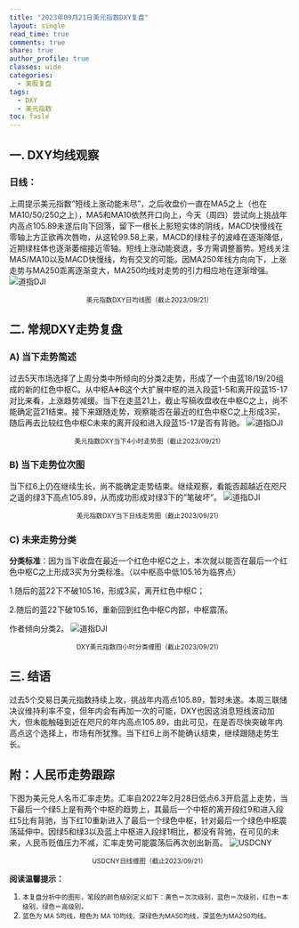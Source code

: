 ```yaml
---
title: "2023年09月21日美元指数DXY复盘"
layout: single
read_time: true
comments: true
share: true
author_profile: true
classes: wide
categories:
  - 美股复盘
tags:
  - DXY
  - 美元指数
toc: fasle
---
```

## 一. DXY均线观察
### 日线：
上周提示美元指数”短线上涨动能未尽”，之后收盘价一直在MA5之上（也在MA10/50/250之上），MA5和MA10依然开口向上，今天（周四）尝试向上挑战年内高点105.89未遂后向下回落，留下一根长上影短实体的阴线，MACD快慢线在零轴上方正欲再次唇吻，从这轮99.58上来，MACD的绿柱子的波峰在逐渐降低，近期绿柱体也逐渐萎缩接近零轴。短线上涨动能衰退，多方需调整蓄势。短线关注MA5/MA10以及MACD快慢线，均有交叉的可能。因MA250年线方向向下，上涨走势与MA250乖离逐渐变大，MA250均线对走势的引力相应地在逐渐增强。
 ![道指DJI](https://image.olim.cc/2023-09-21-DXY-day.png)
<small><center>美元指数DXY日均线图（截止2023/09/21）</center></small>
## 二. 常规DXY走势复盘
### A) 当下走势简述
过去5天市场选择了上周分类中所倾向的分类2走势，形成了一个由蓝18/19/20组成的新的红色中枢C。从中枢A➕B这个大扩展中枢的进入段蓝1-5和离开段蓝15-17对比来看，上涨趋势减缓。当下在走蓝21上，截止写稿收盘收在中枢C之上，尚不能确定蓝21结束。接下来跟随走势，观察能否在最近的红色中枢C之上形成3买，随后再去比较红色中枢C未来的离开段和进入段蓝15-17是否有背驰。
 ![道指DJI](https://image.olim.cc/2023-09-21-DXY-hour.png)
<small><center>美元指数DXY当下4小时走势图（截止2023/09/21）</center></small>
### B) 当下走势位次图
当下红6上仍在继续生长，尚不能确定走势结束。继续观察，看能否超越近在咫尺之遥的绿3下高点105.89，从而成功形成对绿3下的”笔破坏”。
 ![道指DJI](https://image.olim.cc/2023-09-21-DXY-day-1.png)
<small><center>美元指数DXY当下日线走势图（截止2023/09/21）</center></small>
### C) 未来走势分类
**分类标准**：因为当下收盘在最近一个红色中枢C之上，本次就以能否在最后一个红色中枢C之上形成3买为分类标准。（以中枢高中低105.16为临界点）

1.随后的蓝22下不破105.16，形成3买，离开红色中枢C；

2.随后的蓝22下破105.16，重新回到红色中枢C内部，中枢震荡。

作者倾向分类2。
 ![道指DJI](https://image.olim.cc/2023-09-21-DXY-hour-fl.png)
<small><center>DXY美元指数四小时分类缠图（截止2023/09/21）</center></small>
## 三. 结语
过去5个交易日美元指数持续上攻，挑战年内高点105.89，暂时未遂。本周三联储决议维持利率不变，但年内会有再加一次的可能，DXY也因这消息短线波动加大，但未能触碰到近在咫尺的年内高点105.89，由此可见，在是否尽快突破年内高点这个选择上，市场有所犹豫。当下红6上尚不能确认结束，继续跟随走势生长。

## 附：人民币走势跟踪
下图为美元兑人名币汇率走势。汇率自2022年2月28日低点6.3开启蓝上走势，当下最后一个绿5上是有两个中枢的趋势上，其最后一个中枢的离开段红9和进入段红5比有背驰，当下红10重新进入了最后一个绿色中枢，针对最后一个绿色中枢震荡延伸中。因绿5和绿3以及蓝上中枢进入段绿1相比，都没有背驰，在可见的未来，人民币贬值压力不减，汇率走势可能震荡后再次创出新高。
 ![USDCNY](https://image.olim.cc/2023-09-21-USDCNY-day.png)
<small><center>USDCNY日线缠图（截止2023/09/21）</center></small>

**阅读温馨提示：** 
1. <small>本复盘分析中的图形，笔段的颜色级别定义如下：黄色＝次次级别，蓝色＝次级别，红色＝本级别，绿色＝高级别。</small> 
2. <small>蓝色为 MA 5均线，橙色为 MA 10均线，深绿色为MA50均线，深蓝色为MA250均线。</small> 

